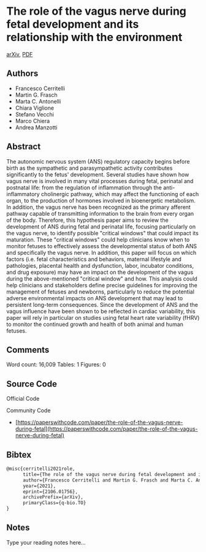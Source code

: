 
# The role of the vagus nerve during fetal development and its relationship with the environment

[arXiv](https://arxiv.org/abs/2106.01756), [PDF](https://arxiv.org/pdf/2106.01756.pdf)

## Authors

- Francesco Cerritelli
- Martin G. Frasch
- Marta C. Antonelli
- Chiara Viglione
- Stefano Vecchi
- Marco Chiera
- Andrea Manzotti

## Abstract

The autonomic nervous system (ANS) regulatory capacity begins before birth as the sympathetic and parasympathetic activity contributes significantly to the fetus' development. Several studies have shown how vagus nerve is involved in many vital processes during fetal, perinatal and postnatal life: from the regulation of inflammation through the anti-inflammatory cholinergic pathway, which may affect the functioning of each organ, to the production of hormones involved in bioenergetic metabolism. In addition, the vagus nerve has been recognized as the primary afferent pathway capable of transmitting information to the brain from every organ of the body. Therefore, this hypothesis paper aims to review the development of ANS during fetal and perinatal life, focusing particularly on the vagus nerve, to identify possible "critical windows" that could impact its maturation. These "critical windows" could help clinicians know when to monitor fetuses to effectively assess the developmental status of both ANS and specifically the vagus nerve. In addition, this paper will focus on which factors (i.e. fetal characteristics and behaviors, maternal lifestyle and pathologies, placental health and dysfunction, labor, incubator conditions, and drug exposure) may have an impact on the development of the vagus during the above-mentioned "critical window" and how. This analysis could help clinicians and stakeholders define precise guidelines for improving the management of fetuses and newborns, particularly to reduce the potential adverse environmental impacts on ANS development that may lead to persistent long-term consequences. Since the development of ANS and the vagus influence have been shown to be reflected in cardiac variability, this paper will rely in particular on studies using fetal heart rate variability (fHRV) to monitor the continued growth and health of both animal and human fetuses.

## Comments

Word count: 16,009 Tables: 1 Figures: 0

## Source Code

Official Code



Community Code

- [https://paperswithcode.com/paper/the-role-of-the-vagus-nerve-during-fetal](https://paperswithcode.com/paper/the-role-of-the-vagus-nerve-during-fetal)

## Bibtex

```tex
@misc{cerritelli2021role,
      title={The role of the vagus nerve during fetal development and its relationship with the environment}, 
      author={Francesco Cerritelli and Martin G. Frasch and Marta C. Antonelli and Chiara Viglione and Stefano Vecchi and Marco Chiera and Andrea Manzotti},
      year={2021},
      eprint={2106.01756},
      archivePrefix={arXiv},
      primaryClass={q-bio.TO}
}
```

## Notes

Type your reading notes here...

